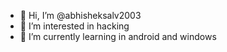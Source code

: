 - 👋 Hi, I’m @abhisheksalv2003
- 👀 I’m interested in hacking
- 🌱 I’m currently learning in android and windows


<!---
abhisheksalv2003/abhisheksalv2003 is a ✨ special ✨ repository because its `README.md` (this file) appears on your GitHub profile.
You can click the Preview link to take a look at your changes.
--->
